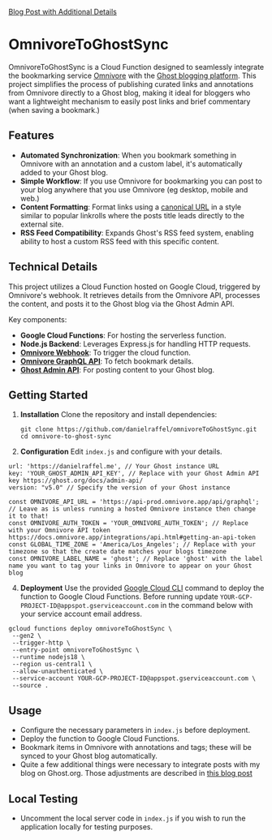 [Blog Post with Additional Details](https://danielraffel.me/2024/01/30/intriguing-stuff/)

# OmnivoreToGhostSync

OmnivoreToGhostSync is a Cloud Function designed to seamlessly integrate the bookmarking service [Omnivore](https://omnivore.app) with the [Ghost blogging platform](https://ghost.org). This project simplifies the process of publishing curated links and annotations from Omnivore directly to a Ghost blog, making it ideal for bloggers who want a lightweight mechanism to easily post links and brief commentary (when saving a bookmark.)

## Features

- **Automated Synchronization**: When you bookmark something in Omnivore with an annotation and a custom label, it's automatically added to your Ghost blog.
- **Simple Workflow**: If you use Omnivore for bookmarking you can post to your blog anywhere that you use Omnivore (eg desktop, mobile and web.)
- **Content Formatting**: Format links using a [canonical URL](https://ghost.org/changelog/canonical-urls/) in a style similar to popular linkrolls where the posts title leads directly to the external site.
- **RSS Feed Compatibility**: Expands Ghost's RSS feed system, enabling ability to host a custom RSS feed with this specific content.

## Technical Details

This project utilizes a Cloud Function hosted on Google Cloud, triggered by Omnivore's webhook. It retrieves details from the Omnivore API, processes the content, and posts it to the Ghost blog via the Ghost Admin API. 

Key components:
- **Google Cloud Functions**: For hosting the serverless function.
- **Node.js Backend**: Leverages Express.js for handling HTTP requests.
- **[Omnivore Webhook](https://docs.omnivore.app/integrations/webhooks.html)**: To trigger the cloud function.
- **[Omnivore GraphQL API](https://docs.omnivore.app/integrations/api.html)**: To fetch bookmark details.
- **[Ghost Admin API](https://ghost.org/docs/admin-api/)**: For posting content to your Ghost blog.

## Getting Started

1. **Installation**
   Clone the repository and install dependencies:
   ```
   git clone https://github.com/danielraffel/omnivoreToGhostSync.git
   cd omnivore-to-ghost-sync
   ```

2. **Configuration**
   Edit `index.js` and configure with your details.
  
  ```
url: 'https://danielraffel.me', // Your Ghost instance URL
key: 'YOUR_GHOST_ADMIN_API_KEY', // Replace with your Ghost Admin API key https://ghost.org/docs/admin-api/
version: "v5.0" // Specify the version of your Ghost instance
  
const OMNIVORE_API_URL = 'https://api-prod.omnivore.app/api/graphql'; // Leave as is unless running a hosted Omnivore instance then change it to that!
const OMNIVORE_AUTH_TOKEN = 'YOUR_OMNIVORE_AUTH_TOKEN'; // Replace with your Omnivore API token https://docs.omnivore.app/integrations/api.html#getting-an-api-token
const GLOBAL_TIME_ZONE = 'America/Los_Angeles'; // Replace with your timezone so that the create date matches your blogs timezone
const OMNIVORE_LABEL_NAME = 'ghost'; // Replace 'ghost' with the label name you want to tag your links in Omnivore to appear on your Ghost blog 

  ```

4. **Deployment**
   Use the provided [Google Cloud CLI](https://cloud.google.com/sdk/docs/install) command to deploy the function to Google Cloud Functions. Before running update `YOUR-GCP-PROJECT-ID@appspot.gserviceaccount.com` in the command below with your service account email address.

  ```
  gcloud functions deploy omnivoreToGhostSync \
   --gen2 \
   --trigger-http \
   --entry-point omnivoreToGhostSync \
   --runtime nodejs18 \
   --region us-central1 \
   --allow-unauthenticated \
   --service-account YOUR-GCP-PROJECT-ID@appspot.gserviceaccount.com \
   --source .
  ```

## Usage

- Configure the necessary parameters in `index.js` before deployment.
- Deploy the function to Google Cloud Functions.
- Bookmark items in Omnivore with annotations and tags; these will be synced to your Ghost blog automatically.
- Quite a few additional things were necessary to integrate posts with my blog on Ghost.org. Those adjustments are described in [this blog post](https://danielraffel.me/2024/01/30/intriguing-stuff/)

## Local Testing
- Uncomment the local server code in `index.js` if you wish to run the application locally for testing purposes.
